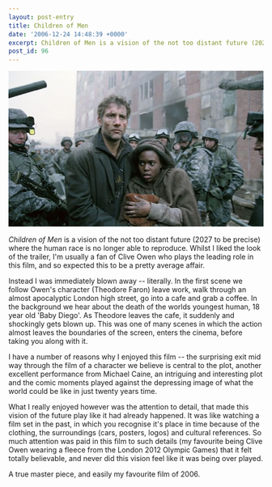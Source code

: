 ```yaml
---
layout: post-entry
title: Children of Men
date: '2006-12-24 14:48:39 +0000'
excerpt: Children of Men is a vision of the not too distant future (2027 to be precise) where the human race is no longer able to reproduce.
post_id: 96
---
```

![Scene from Children of Men](/assets/2006/12/children_of_men.jpg)

<cite>Children of Men</cite> is a vision of the not too distant future (2027 to be precise) where the human race is no longer able to reproduce. Whilst I liked the look of the trailer, I'm usually a fan of Clive Owen who plays the leading role in this film, and so expected this to be a pretty average affair.

Instead I was immediately blown away -- literally. In the first scene we follow Owen's character (Theodore Faron) leave work, walk through an almost apocalyptic London high street, go into a cafe and grab a coffee. In the background we hear about the death of the worlds youngest human, 18 year old 'Baby Diego'. As Theodore leaves the cafe, it suddenly and shockingly gets blown up. This was one of many scenes in which the action almost leaves the boundaries of the screen, enters the cinema, before taking you along with it.

I have a number of reasons why I enjoyed this film -- the surprising exit mid way through the film of a character we believe is central to the plot, another excellent performance from Michael Caine, an intriguing and interesting plot and the comic moments played against the depressing image of what the world could be like in just twenty years time.

What I really enjoyed however was the attention to detail, that made this vision of the future play like it had already happened. It was like watching a film set in the past, in which you recognise it's place in time because of the clothing, the surroundings (cars, posters, logos) and cultural references. So much attention was paid in this film to such details (my favourite being Clive Owen wearing a fleece from the London 2012 Olympic Games) that it felt totally believable, and never did this vision feel like it was being over played.

A true master piece, and easily my favourite film of 2006.